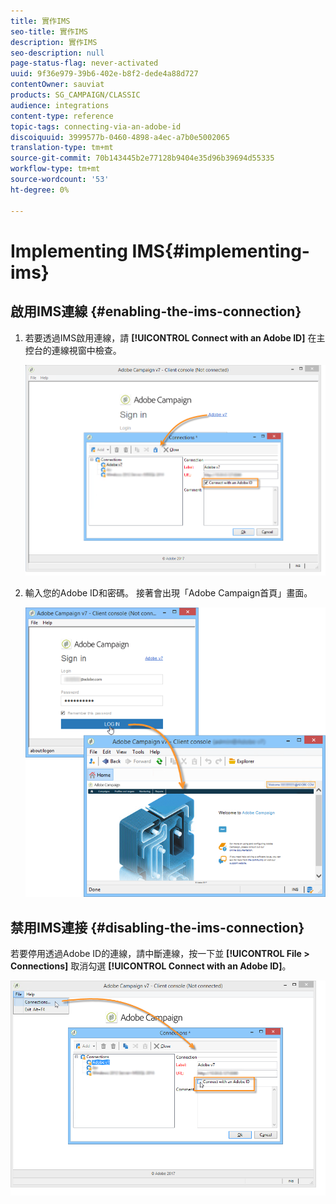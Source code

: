 ```yaml
---
title: 實作IMS
seo-title: 實作IMS
description: 實作IMS
seo-description: null
page-status-flag: never-activated
uuid: 9f36e979-39b6-402e-b8f2-dede4a88d727
contentOwner: sauviat
products: SG_CAMPAIGN/CLASSIC
audience: integrations
content-type: reference
topic-tags: connecting-via-an-adobe-id
discoiquuid: 3999577b-0460-4898-a4ec-a7b0e5002065
translation-type: tm+mt
source-git-commit: 70b143445b2e77128b9404e35d96b39694d55335
workflow-type: tm+mt
source-wordcount: '53'
ht-degree: 0%

---
```



# Implementing IMS{#implementing-ims}

## 啟用IMS連線 {#enabling-the-ims-connection}

1. 若要透過IMS啟用連線，請 **[!UICONTROL Connect with an Adobe ID]** 在主控台的連線視窗中檢查。

   ![](assets/ims_1.png)

1. 輸入您的Adobe ID和密碼。 接著會出現「Adobe Campaign首頁」畫面。

   ![](assets/ims_2.png)

## 禁用IMS連接 {#disabling-the-ims-connection}

若要停用透過Adobe ID的連線，請中斷連線，按一下並 **[!UICONTROL File > Connections]** 取消勾選 **[!UICONTROL Connect with an Adobe ID]**。

![](assets/ims_4.png)

